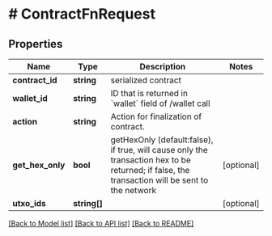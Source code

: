 # # ContractFnRequest

## Properties

Name | Type | Description | Notes
------------ | ------------- | ------------- | -------------
**contract_id** | **string** | serialized contract | 
**wallet_id** | **string** | ID that is returned in &#x60;wallet&#x60; field of /wallet call | 
**action** | **string** | Action for finalization of contract. | 
**get_hex_only** | **bool** | getHexOnly (default:false), if true, will cause only the transaction hex to be returned; if false, the transaction will be sent to the network | [optional] 
**utxo_ids** | **string[]** |  | [optional] 

[[Back to Model list]](../../README.md#documentation-for-models) [[Back to API list]](../../README.md#documentation-for-api-endpoints) [[Back to README]](../../README.md)


